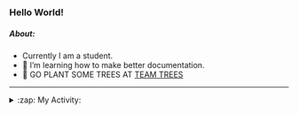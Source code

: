 ### Hello World!

##### About:
- Currently I am a student.
- 🌱 I’m learning how to make better documentation.
- 🌱 GO PLANT SOME TREES AT [TEAM TREES](https://teamtrees.org/)

---
<details>
  <summary>:zap: My Activity:</summary>
  
<!--START_SECTION:waka-->
![Code Time](http://img.shields.io/badge/Code%20Time-1%2C223%20hrs%203%20mins-blue)

**I'm a Night 🦉** 

```text
🌞 Morning                1977 commits        ███░░░░░░░░░░░░░░░░░░░░░░   10.24 % 
🌆 Daytime                6509 commits        ████████░░░░░░░░░░░░░░░░░   33.72 % 
🌃 Evening                5543 commits        ███████░░░░░░░░░░░░░░░░░░   28.72 % 
🌙 Night                  5273 commits        ███████░░░░░░░░░░░░░░░░░░   27.32 % 
```
📅 **I'm Most Productive on Wednesday** 

```text
Monday                   2681 commits        ███░░░░░░░░░░░░░░░░░░░░░░   13.89 % 
Tuesday                  2656 commits        ███░░░░░░░░░░░░░░░░░░░░░░   13.76 % 
Wednesday                4529 commits        ██████░░░░░░░░░░░░░░░░░░░   23.46 % 
Thursday                 2534 commits        ███░░░░░░░░░░░░░░░░░░░░░░   13.13 % 
Friday                   2047 commits        ███░░░░░░░░░░░░░░░░░░░░░░   10.61 % 
Saturday                 1660 commits        ██░░░░░░░░░░░░░░░░░░░░░░░   08.60 % 
Sunday                   3195 commits        ████░░░░░░░░░░░░░░░░░░░░░   16.55 % 
```


📊 **This Week I Spent My Time On** 

```text
🔥 Editors: 
VS Code                  3 hrs 25 mins       ███████████████░░░░░░░░░░   59.93 % 
IntelliJ                 2 hrs 17 mins       ██████████░░░░░░░░░░░░░░░   40.07 % 

🐱‍💻 Projects: 
dev-pro-tips-bot         2 hrs 40 mins       ████████████░░░░░░░░░░░░░   46.71 % 
SpringBootClass1         58 mins             ████░░░░░░░░░░░░░░░░░░░░░   17.02 % 
py-series                45 mins             ███░░░░░░░░░░░░░░░░░░░░░░   13.23 % 
rest-api-example         39 mins             ███░░░░░░░░░░░░░░░░░░░░░░   11.47 % 
employee-app             30 mins             ██░░░░░░░░░░░░░░░░░░░░░░░   08.75 % 
```


 Last Updated on 06/10/2023 14:12:45 UTC
<!--END_SECTION:waka-->
</details>
